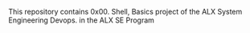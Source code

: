 This repository contains 0x00. Shell, Basics project of the ALX System Engineering Devops. in the ALX SE Program